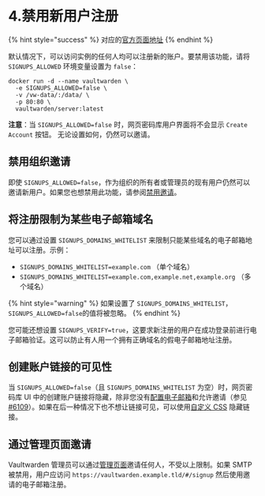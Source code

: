 # 4.禁用新用户注册

{% hint style="success" %}
对应的[官方页面地址](https://github.com/dani-garcia/vaultwarden/wiki/Disable-registration-of-new-users)
{% endhint %}

默认情况下，可以访问实例的任何人均可以注册新的账户。要禁用该功能，请将 `SIGNUPS_ALLOWED` 环境变量设置为 `false`：

```shell
docker run -d --name vaultwarden \
  -e SIGNUPS_ALLOWED=false \
  -v /vw-data/:/data/ \
  -p 80:80 \
  vaultwarden/server:latest
```

**注意**：当 `SIGNUPS_ALLOWED=false` 时，网页密码库用户界面将不会显示 `Create Account` 按钮。 无论设置如何，仍然可以邀请。

## 禁用组织邀请 <a href="#disabling-organization-invitations" id="disabling-organization-invitations"></a>

即使 `SIGNUPS_ALLOWED=false`，作为组织的所有者或管理员的现有用户仍然可以邀请新用户。如果您也想禁用此功能，请参阅[禁用邀请](disable-invitations.md)。

## 将注册限制为某些电子邮箱域名 <a href="#restricting-registrations-to-certain-email-domains" id="restricting-registrations-to-certain-email-domains"></a>

您可以通过设置 `SIGNUPS_DOMAINS_WHITELIST` 来限制只能某些域名的电子邮箱地址可以注册。示例：

* `SIGNUPS_DOMAINS_WHITELIST=example.com` （单个域名）
* `SIGNUPS_DOMAINS_WHITELIST=example.com,example.net,example.org` （多个域名）

{% hint style="warning" %}
如果设置了 `SIGNUPS_DOMAINS_WHITELIST`，`SIGNUPS_ALLOWED=false`的值将被忽略。
{% endhint %}

您可能还想设置 `SIGNUPS_VERIFY=true`，这要求新注册的用户在成功登录前进行电子邮箱验证。这可以防止有人用一个拥有正确域名的假电子邮箱地址注册。

## 创建账户链接的可见性 <a href="#visibility-of-the-create-account-link" id="visibility-of-the-create-account-link"></a>

当 `SIGNUPS_ALLOWED=false`（且 `SIGNUPS_DOMAINS_WHITELIST` 为空）时，网页密码库 UI 中的创建账户链接将隐藏，除非您没有[配置电子邮箱](smtp-configuration.md)和允许邀请（参见 [#6109](https://github.com/dani-garcia/vaultwarden/issues/6109)）。如果在后一种情况下也不想让链接可见，可以使用[自定义 CSS](../customization/customize-vaultwarden-css.md) 隐藏链接。

## 通过管理页面邀请 <a href="#invitations-via-the-admin-page" id="invitations-via-the-admin-page"></a>

Vaultwarden 管理员可以通过[管理页面](enabling-admin-page.md)邀请任何人，不受以上限制。如果 SMTP 被禁用，用户应访问 `https://vaultwarden.example.tld/#/signup` 然后使用邀请的电子邮箱注册。
